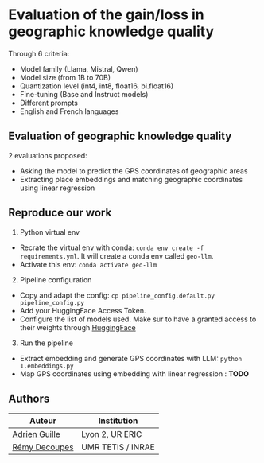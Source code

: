 # Evaluation of the gain/loss in geographic knowledge quality

Through 6 criteria:

- Model family (Llama, Mistral, Qwen)
- Model size (from 1B to 70B)
- Quantization level (int4, int8, float16, bi.float16)
- Fine-tuning (Base and Instruct models)
- Different prompts
- English and French languages

## Evaluation of geographic knowledge quality

2 evaluations proposed:

- Asking the model to predict the GPS coordinates of geographic areas
- Extracting place embeddings and matching geographic coordinates using linear regression

## Reproduce our work

1. Python virtual env

- Recrate the virtual env with conda: `conda env create -f requirements.yml`. It will create a conda env called `geo-llm`.
- Activate this env: `conda activate geo-llm`

2. Pipeline configuration

- Copy and adapt the config: `cp pipeline_config.default.py pipeline_config.py`
- Add your HuggingFace Access Token.
- Configure the list of models used. Make sur to have a granted access to their weights through [HuggingFace](huggingface.co/)

3. Run the pipeline

- Extract embedding and generate GPS coordinates with LLM: `python 1.embeddings.py` 
- Map GPS coordinates using embedding with linear regression : **TODO**

## Authors

| Auteur                                             | Institution                        |
|----------------------------------------------------|------------------------------------|
| [Adrien Guille](https://adrienguille.github.io/)   | Lyon 2, UR ERIC                    |
| [Rémy Decoupes](https://remy.decoupes.pages.mia.inra.fr/website/) | UMR TETIS / INRAE   |
